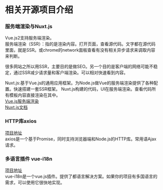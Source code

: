 # 相关开源项目介绍   

### 服务端渲染与Nuxt.js
Vue.js2支持服务端渲染。   
服务端渲染（SSR）：指的是渲染内容。打开页面，查看源代码。文字都在源代码里面，就是SSR。或chrome的network面板查看有没有相关异步请求来调取内容来判断。  

很多网站之所以用SSR，主要目的是做SEO。另一个目的是客户端的网络可能不稳定，通过SSR减少请求量和客户端渲染。可以相对快速看到内容。  

Nuxt.js:基于Vue.js的通用应用框架。为Node.js做Vue的服务端渲染提供了各种配置。快速搭建一套SSR框架。
Nuxt.js构建的代码，UI在服务端渲染。查看代码所有模板内容直接渲染在其中。   
[Vue.js服务端渲染](https://ssr.vuejs.org/)   
[Nuxt.js文档](https://nuxtjs.org/)  

### HTTP库axios
[项目地址](https://github.com/mzabriskie/axios)  
axios是一个基于Promise，同时支持浏览器端和Node.js的HTTP库。常用语Ajax请求。  

### 多语言插件 vue-i18n  
[项目地址](https://gitbub.com/kazupon/vue-i18n)  
vue-i18n是一个vue.js插件。提供了都语言解决方案。如果你的项目有多国语言的需求，可以使用它很快地实现。
